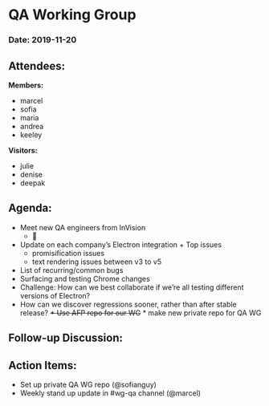 # QA Working Group

### Date: 2019-11-20

## Attendees:

**Members:**
* marcel
* sofia
* maria
* andrea
* keeley

**Visitors:**
* julie
* denise
* deepak

## Agenda:

* Meet new QA engineers from InVision
    * :wave: 
* Update on each company’s Electron integration + Top issues
    * promisification issues
    * text rendering issues between v3 to v5
* List of recurring/common bugs 
* Surfacing and testing Chrome changes
* Challenge: How can we best collaborate if we’re all testing different versions of Electron? 
* How can we discover regressions sooner, rather than after stable release?
~~* Use AFP repo for our WG~~ * make new private repo for QA WG

## Follow-up Discussion:


## Action Items:
* Set up private QA WG repo (@sofianguy)
* Weekly stand up update in #wg-qa channel (@marcel)